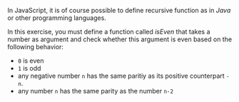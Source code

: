 

In JavaScript, it is of course possible to define recursive function as in 
_Java_ or other programming languages.

In this exercise, you must define a function called _isEven_ that takes a 
number as argument and check whether this argument is even based on the 
following behavior:
- `0` is even
- `1` is odd
- any negative number `n` has the same paritiy as its positive counterpart `-n`.
- any number `n` has the same parity as the number `n-2`
